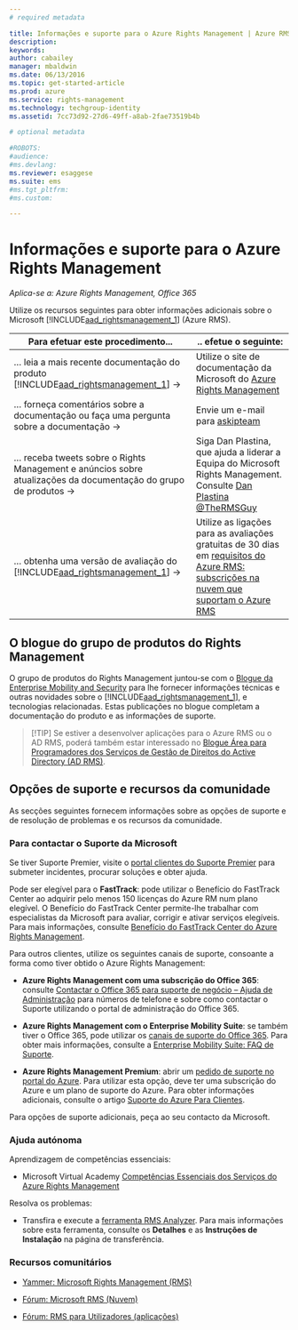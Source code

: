 ```yaml
---
# required metadata

title: Informações e suporte para o Azure Rights Management | Azure RMS
description:
keywords:
author: cabailey
manager: mbaldwin
ms.date: 06/13/2016
ms.topic: get-started-article
ms.prod: azure
ms.service: rights-management
ms.technology: techgroup-identity
ms.assetid: 7cc73d92-27d6-49ff-a8ab-2fae73519b4b

# optional metadata

#ROBOTS:
#audience:
#ms.devlang:
ms.reviewer: esaggese
ms.suite: ems
#ms.tgt_pltfrm:
#ms.custom:

---
```


# Informações e suporte para o Azure Rights Management

*Aplica-se a: Azure Rights Management, Office 365*

Utilize os recursos seguintes para obter informações adicionais sobre o Microsoft [!INCLUDE[aad_rightsmanagement_1](../includes/aad_rightsmanagement_1_md.md)] (Azure RMS).

|Para efetuar este procedimento...|.. efetue o seguinte:|
|----------------|---------------|
|… leia a mais recente documentação do produto [!INCLUDE[aad_rightsmanagement_1](../includes/aad_rightsmanagement_1_md.md)] →|Utilize o site de documentação da Microsoft do [Azure Rights Management](../understand-explore/azure-rights-management.md)|
|… forneça comentários sobre a documentação ou faça uma pergunta sobre a documentação →|Envie um e-mail para [askipteam](mailto:%20askipteam@microsoft.com?subject=Documentation%20feedback)|
|… receba tweets sobre o Rights Management e anúncios sobre atualizações da documentação do grupo de produtos →|Siga Dan Plastina, que ajuda a liderar a Equipa do Microsoft Rights Management. Consulte [Dan Plastina @TheRMSGuy](https://twitter.com/TheRMSGuy)|
|… obtenha uma versão de avaliação do [!INCLUDE[aad_rightsmanagement_1](../includes/aad_rightsmanagement_1_md.md)] →|Utilize as ligações para as avaliações gratuitas de 30 dias em [requisitos do Azure RMS: subscrições na nuvem que suportam o Azure RMS](requirements-subscriptions.md)|


## O blogue do grupo de produtos do Rights Management
O grupo de produtos do Rights Management juntou-se com o [Blogue da Enterprise Mobility and Security](https://blogs.technet.microsoft.com/enterprisemobility/?product=azure-rights-management-services) para lhe fornecer informações técnicas e outras novidades sobre o [!INCLUDE[aad_rightsmanagement_1](../includes/aad_rightsmanagement_1_md.md)], e tecnologias relacionadas. Estas publicações no blogue completam a documentação do produto e as informações de suporte.

> [!TIP] Se estiver a desenvolver aplicações para o Azure RMS ou o AD RMS, poderá também estar interessado no [Blogue Área para Programadores dos Serviços de Gestão de Direitos do Active Directory (AD RMS)](http://blogs.msdn.com/b/rms/).

## Opções de suporte e recursos da comunidade
As secções seguintes fornecem informações sobre as opções de suporte e de resolução de problemas e os recursos da comunidade.

### Para contactar o Suporte da Microsoft

Se tiver Suporte Premier, visite o [portal clientes do Suporte Premier](https://premier.microsoft.com/) para submeter incidentes, procurar soluções e obter ajuda.

Pode ser elegível para o **FastTrack**: pode utilizar o Benefício do FastTrack Center ao adquirir pelo menos 150 licenças do Azure RM num plano elegível. O Benefício do FastTrack Center permite-lhe trabalhar com especialistas da Microsoft para avaliar, corrigir e ativar serviços elegíveis. Para mais informações, consulte [Benefício do FastTrack Center do Azure Rights Management](https://technet.microsoft.com/library/mt607025.aspx).

Para outros clientes, utilize os seguintes canais de suporte, consoante a forma como tiver obtido o Azure Rights Management:

- **Azure Rights Management com uma subscrição do Office 365**: consulte [Contactar o Office 365 para suporte de negócio – Ajuda de Administração](https://support.office.com/article/Contact-Office-365-for-business-support-Admin-Help-32a17ca7-6fa0-4870-8a8d-e25ba4ccfd4b) para números de telefone e sobre como contactar o Suporte utilizando o portal de administração do Office 365. 

- **Azure Rights Management com o Enterprise Mobility Suite**: se também tiver o Office 365, pode utilizar os [canais de suporte do Office 365](https://support.office.com/article/Contact-Office-365-for-business-support-Admin-Help-32a17ca7-6fa0-4870-8a8d-e25ba4ccfd4b).  Para obter mais informações, consulte a [Enterprise Mobility Suite: FAQ de Suporte](https://technet.microsoft.com/dn932057.aspx).

- **Azure Rights Management Premium**: abrir um [pedido de suporte no portal do Azure](https://portal.azure.com/#blade/Microsoft_Azure_Support/HelpAndSupportBlade). Para utilizar esta opção, deve ter uma subscrição do Azure e um plano de suporte do Azure. Para obter informações adicionais, consulte o artigo [Suporte do Azure Para Clientes](https://azure.microsoft.com/support/plans/). 

Para opções de suporte adicionais, peça ao seu contacto da Microsoft. 

### Ajuda autónoma

Aprendizagem de competências essenciais:

- Microsoft Virtual Academy [Competências Essenciais dos Serviços do Azure Rights Management](https://mva.microsoft.com/en-us/training-courses/azure-rights-management-services-core-skills-10500?l=QLoxMwuCB_1805094681)

Resolva os problemas:

- Transfira e execute a [ ferramenta RMS Analyzer](http://www.microsoft.com/en-us/download/details.aspx?id=46437). Para mais informações sobre esta ferramenta, consulte os **Detalhes** e as **Instruções de Instalação** na página de transferência. 

### Recursos comunitários

-   [Yammer: Microsoft Rights Management (RMS)](http://www.yammer.com/AskIPTeam)

-   [Fórum: Microsoft RMS (Nuvem)](https://social.technet.microsoft.com/Forums/en-US/home?forum=rmscloud)

-   [Fórum: RMS para Utilizadores (aplicações)](https://social.technet.microsoft.com/Forums/en-US/home?forum=rmsapps)



<!--HONumber=Jun16_HO2-->


